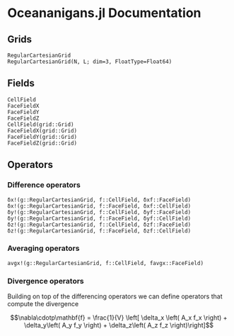 # Oceananigans.jl Documentation

## Grids
```@docs
RegularCartesianGrid
RegularCartesianGrid(N, L; dim=3, FloatType=Float64)
```

## Fields
```@docs
CellField
FaceFieldX
FaceFieldY
FaceFieldZ
CellField(grid::Grid)
FaceFieldX(grid::Grid)
FaceFieldY(grid::Grid)
FaceFieldZ(grid::Grid)
```

## Operators
### Difference operators
```@docs
δx!(g::RegularCartesianGrid, f::CellField, δxf::FaceField)
δx!(g::RegularCartesianGrid, f::FaceField, δxf::CellField)
δy!(g::RegularCartesianGrid, f::CellField, δyf::FaceField)
δy!(g::RegularCartesianGrid, f::FaceField, δyf::CellField)
δz!(g::RegularCartesianGrid, f::CellField, δzf::FaceField)
δz!(g::RegularCartesianGrid, f::FaceField, δzf::CellField)
```

### Averaging operators
```@docs
avgx!(g::RegularCartesianGrid, f::CellField, favgx::FaceField)
```

### Divergence operators
Building on top of the differencing operators we can define operators that
compute the divergence
```math
\nabla\cdotp\mathbf{f} = \frac{1}{V} \left[ \delta_x \left( A_x f_x \right)
+ \delta_y\left( A_y f_y \right) + \delta_z\left( A_z f_z \right)\right]
```

<!-- ```@docs
div!(g::RegularCartesianGrid, fx::FaceFieldX, fy::FaceFieldY, fz::FaceFieldZ, δfx::CellField, δfy::CellField, δfz::CellField, div::CellField)
``` -->
